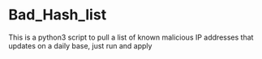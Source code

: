 # Bad_Hash_list
This is a python3 script to pull a list of known malicious IP addresses that updates on a daily base, just run and apply

